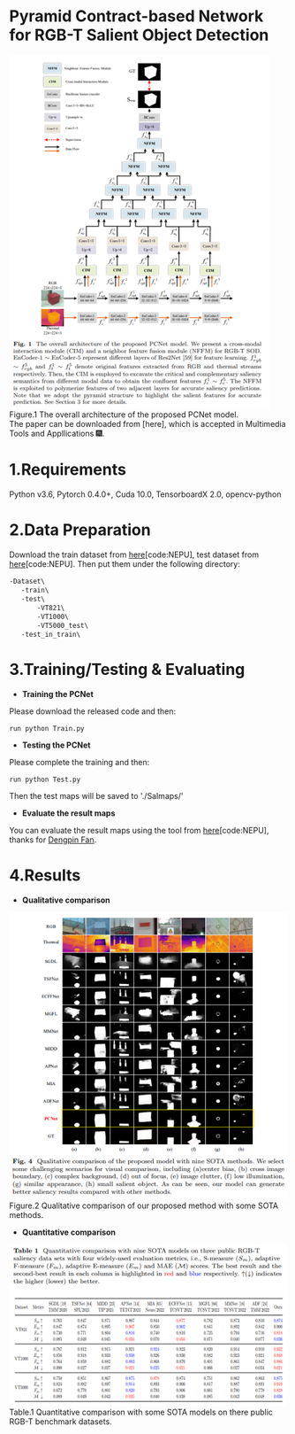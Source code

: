# Pyramid Contract-based Network for RGB-T Salient Object Detection
![image](figs/PCNet.png)
   Figure.1 The overall architecture of the proposed PCNet model.  
   The paper can be downloaded from [here], which is accepted in Multimedia Tools and Appllications 🎆.
# 1.Requirements
Python v3.6, Pytorch 0.4.0+, Cuda 10.0, TensorboardX 2.0, opencv-python

# 2.Data Preparation
Download the train dataset from [here](https://pan.baidu.com/s/1vsKOKWhak6pvcwJ6Q2VdRQ)[code:NEPU], test dataset from [here](https://pan.baidu.com/s/1mDP02q1P5V5QocMRbCXIow
)[code:NEPU]. Then put them under the following directory: 

    -Dataset\   
       -train\  
       -test\ 
           -VT821\
           -VT1000\
           -VT5000_test\
       -test_in_train\
           
# 3.Training/Testing & Evaluating
* **Training the PCNet**  

Please download the released code and then:  
  
    run python Train.py  

* **Testing the PCNet**  

Please complete the training and then:  

    run python Test.py  

Then the test maps will be saved to './Salmaps/'

* **Evaluate the result maps**  

You can evaluate the result maps using the tool from [here](https://pan.baidu.com/s/1gmckcn7FZuDP2ufiTM6qow)[code:NEPU], thanks for [Dengpin Fan](https://github.com/DengPingFan).

# 4.Results
* **Qualitative comparison**  

![image](figs/vision_results.png)  
Figure.2 Qualitative comparison of our proposed method with some SOTA methods.  

* **Quantitative comparison** 

![image](figs/qulities_results.png)  
Table.1 Quantitative comparison with some SOTA models on there public RGB-T benchmark datasets. 














